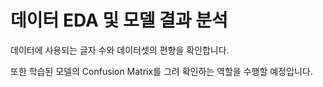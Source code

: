 # 데이터 EDA 및 모델 결과 분석

데이터에 사용되는 글자 수와 데이터셋의 편향을 확인합니다.

또한 학습된 모델의 Confusion Matrix를 그려 확인하는 역할을 수행할 예정입니다.